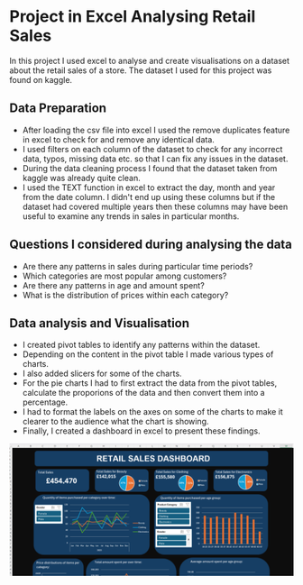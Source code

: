 # Project in Excel Analysing Retail Sales
In this project I used excel to analyse and create visualisations on a dataset about the retail sales of a store. The dataset I used for this project was found on kaggle.

## Data Preparation
- After loading the csv file into excel I used the remove duplicates feature in excel to check for and remove any identical data.
- I used filters on each column of the dataset to check for any incorrect data, typos, missing data etc. so that I can fix any issues in the dataset.
- During the data cleaning process I found that the dataset taken from kaggle was already quite clean.
- I used the TEXT function in excel to extract the day, month and year from the date column. I didn't end up using these columns but if the dataset had covered multiple years then these columns may have been useful to examine any trends in sales in particular months.

## Questions I considered during analysing the data
- Are there any patterns in sales during particular time periods?
- Which categories are most popular among customers?
- Are there any patterns in age and amount spent?
- What is the distribution of prices within each category?

## Data analysis and Visualisation
- I created pivot tables to identify any patterns within the dataset.
- Depending on the content in the pivot table I made various types of charts.
- I also added slicers for some of the charts.
- For the pie charts I had to first extract the data from the pivot tables, calculate the proporions of the data and then convert them into a percentage.
- I had to format the labels on the axes on some of the charts to make it clearer to the audience what the chart is showing.
- Finally, I created a dashboard in excel to present these findings.

![Dashboard screenshot](https://github.com/ElairaP/Retail-sales-excel-project/blob/main/Dashboard%20screenshot%201.png)

